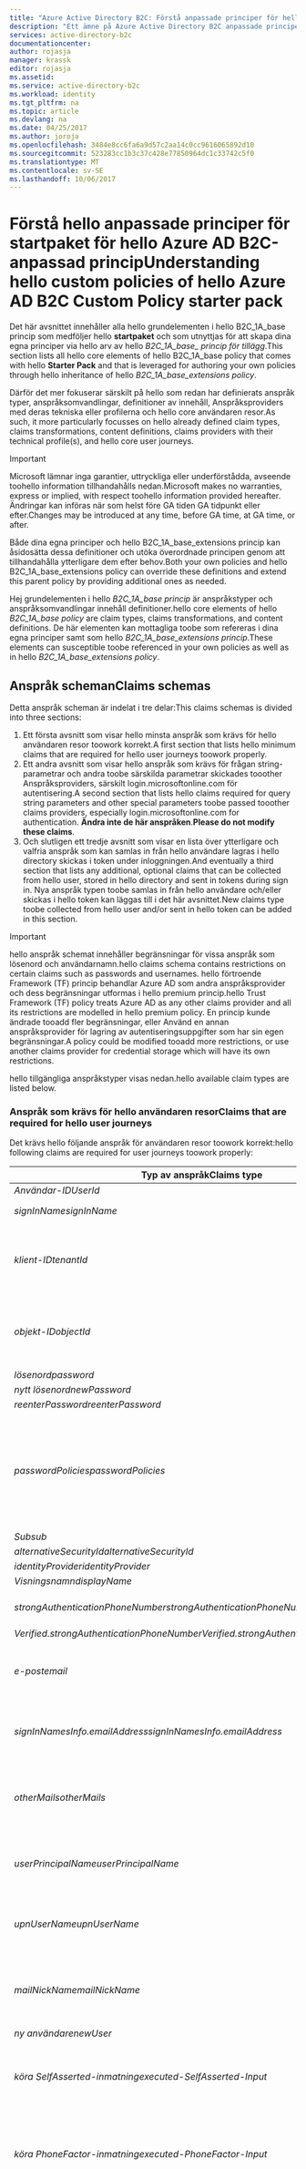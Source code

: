 ```yaml
---
title: "Azure Active Directory B2C: Förstå anpassade principer för hello startpaket | Microsoft Docs"
description: "Ett ämne på Azure Active Directory B2C anpassade principer"
services: active-directory-b2c
documentationcenter: 
author: rojasja
manager: krassk
editor: rojasja
ms.assetid: 
ms.service: active-directory-b2c
ms.workload: identity
ms.tgt_pltfrm: na
ms.topic: article
ms.devlang: na
ms.date: 04/25/2017
ms.author: joroja
ms.openlocfilehash: 3484e8cc6fa6a9d57c2aa14c0cc9616065892d10
ms.sourcegitcommit: 523283cc1b3c37c428e77850964dc1c33742c5f0
ms.translationtype: MT
ms.contentlocale: sv-SE
ms.lasthandoff: 10/06/2017
---
```

# <a name="understanding-hello-custom-policies-of-hello-azure-ad-b2c-custom-policy-starter-pack"></a><span data-ttu-id="a8f93-103">Förstå hello anpassade principer för startpaket för hello Azure AD B2C-anpassad princip</span><span class="sxs-lookup"><span data-stu-id="a8f93-103">Understanding hello custom policies of hello Azure AD B2C Custom Policy starter pack</span></span>

<span data-ttu-id="a8f93-104">Det här avsnittet innehåller alla hello grundelementen i hello B2C_1A_base princip som medföljer hello **startpaket** och som utnyttjas för att skapa dina egna principer via hello arv av hello *B2C_1A_base_ princip för tillägg*.</span><span class="sxs-lookup"><span data-stu-id="a8f93-104">This section lists all hello core elements of hello B2C_1A_base policy that comes with hello **Starter Pack** and that is leveraged for authoring your own policies through hello inheritance of hello *B2C_1A_base_extensions policy*.</span></span>

<span data-ttu-id="a8f93-105">Därför det mer fokuserar särskilt på hello som redan har definierats anspråk typer, anspråksomvandlingar, definitioner av innehåll, Anspråksproviders med deras tekniska eller profilerna och hello core användaren resor.</span><span class="sxs-lookup"><span data-stu-id="a8f93-105">As such, it more particularly focusses on hello already defined claim types, claims transformations, content definitions, claims providers with their technical profile(s), and hello core user journeys.</span></span>

> [!IMPORTANT]
> <span data-ttu-id="a8f93-106">Microsoft lämnar inga garantier, uttryckliga eller underförstådda, avseende toohello information tillhandahålls nedan.</span><span class="sxs-lookup"><span data-stu-id="a8f93-106">Microsoft makes no warranties, express or implied, with respect toohello information provided hereafter.</span></span> <span data-ttu-id="a8f93-107">Ändringar kan införas när som helst före GA tiden GA tidpunkt eller efter.</span><span class="sxs-lookup"><span data-stu-id="a8f93-107">Changes may be introduced at any time, before GA time, at GA time, or after.</span></span>

<span data-ttu-id="a8f93-108">Både dina egna principer och hello B2C_1A_base_extensions princip kan åsidosätta dessa definitioner och utöka överordnade principen genom att tillhandahålla ytterligare dem efter behov.</span><span class="sxs-lookup"><span data-stu-id="a8f93-108">Both your own policies and hello B2C_1A_base_extensions policy can override these definitions and extend this parent policy by providing additional ones as needed.</span></span>

<span data-ttu-id="a8f93-109">Hej grundelementen i hello *B2C_1A_base princip* är anspråkstyper och anspråksomvandlingar innehåll definitioner.</span><span class="sxs-lookup"><span data-stu-id="a8f93-109">hello core elements of hello *B2C_1A_base policy* are claim types, claims transformations, and content definitions.</span></span> <span data-ttu-id="a8f93-110">De här elementen kan mottagliga toobe som refereras i dina egna principer samt som hello *B2C_1A_base_extensions princip*.</span><span class="sxs-lookup"><span data-stu-id="a8f93-110">These elements can susceptible toobe referenced in your own policies as well as in hello *B2C_1A_base_extensions policy*.</span></span>

## <a name="claims-schemas"></a><span data-ttu-id="a8f93-111">Anspråk scheman</span><span class="sxs-lookup"><span data-stu-id="a8f93-111">Claims schemas</span></span>

<span data-ttu-id="a8f93-112">Detta anspråk scheman är indelat i tre delar:</span><span class="sxs-lookup"><span data-stu-id="a8f93-112">This claims schemas is divided into three sections:</span></span>

1.  <span data-ttu-id="a8f93-113">Ett första avsnitt som visar hello minsta anspråk som krävs för hello användaren resor toowork korrekt.</span><span class="sxs-lookup"><span data-stu-id="a8f93-113">A first section that lists hello minimum claims that are required for hello user journeys toowork properly.</span></span>
2.  <span data-ttu-id="a8f93-114">Ett andra avsnitt som visar hello anspråk som krävs för frågan string-parametrar och andra toobe särskilda parametrar skickades tooother Anspråksproviders, särskilt login.microsoftonline.com för autentisering.</span><span class="sxs-lookup"><span data-stu-id="a8f93-114">A second section that lists hello claims required for query string parameters and other special parameters toobe passed tooother claims providers, especially login.microsoftonline.com for authentication.</span></span> <span data-ttu-id="a8f93-115">**Ändra inte de här anspråken**.</span><span class="sxs-lookup"><span data-stu-id="a8f93-115">**Please do not modify these claims**.</span></span>
3.  <span data-ttu-id="a8f93-116">Och slutligen ett tredje avsnitt som visar en lista över ytterligare och valfria anspråk som kan samlas in från hello användare lagras i hello directory skickas i token under inloggningen.</span><span class="sxs-lookup"><span data-stu-id="a8f93-116">And eventually a third section that lists any additional, optional claims that can be collected from hello user, stored in hello directory and sent in tokens during sign in.</span></span> <span data-ttu-id="a8f93-117">Nya anspråk typen toobe samlas in från hello användare och/eller skickas i hello token kan läggas till i det här avsnittet.</span><span class="sxs-lookup"><span data-stu-id="a8f93-117">New claims type toobe collected from hello user and/or sent in hello token can be added in this section.</span></span>

> [!IMPORTANT]
> <span data-ttu-id="a8f93-118">hello anspråk schemat innehåller begränsningar för vissa anspråk som lösenord och användarnamn.</span><span class="sxs-lookup"><span data-stu-id="a8f93-118">hello claims schema contains restrictions on certain claims such as passwords and usernames.</span></span> <span data-ttu-id="a8f93-119">hello förtroende Framework (TF) princip behandlar Azure AD som andra anspråksprovider och dess begränsningar utformas i hello premium princip.</span><span class="sxs-lookup"><span data-stu-id="a8f93-119">hello Trust Framework (TF) policy treats Azure AD as any other claims provider and all its restrictions are modelled in hello premium policy.</span></span> <span data-ttu-id="a8f93-120">En princip kunde ändrade tooadd fler begränsningar, eller Använd en annan anspråksprovider för lagring av autentiseringsuppgifter som har sin egen begränsningar.</span><span class="sxs-lookup"><span data-stu-id="a8f93-120">A policy could be modified tooadd more restrictions, or use another claims provider for credential storage which will have its own restrictions.</span></span>

<span data-ttu-id="a8f93-121">hello tillgängliga anspråkstyper visas nedan.</span><span class="sxs-lookup"><span data-stu-id="a8f93-121">hello available claim types are listed below.</span></span>

### <a name="claims-that-are-required-for-hello-user-journeys"></a><span data-ttu-id="a8f93-122">Anspråk som krävs för hello användaren resor</span><span class="sxs-lookup"><span data-stu-id="a8f93-122">Claims that are required for hello user journeys</span></span>

<span data-ttu-id="a8f93-123">Det krävs hello följande anspråk för användaren resor toowork korrekt:</span><span class="sxs-lookup"><span data-stu-id="a8f93-123">hello following claims are required for user journeys toowork properly:</span></span>

| <span data-ttu-id="a8f93-124">Typ av anspråk</span><span class="sxs-lookup"><span data-stu-id="a8f93-124">Claims type</span></span> | <span data-ttu-id="a8f93-125">Beskrivning</span><span class="sxs-lookup"><span data-stu-id="a8f93-125">Description</span></span> |
|-------------|-------------|
| <span data-ttu-id="a8f93-126">*Användar-ID*</span><span class="sxs-lookup"><span data-stu-id="a8f93-126">*UserId*</span></span> | <span data-ttu-id="a8f93-127">Användarnamn</span><span class="sxs-lookup"><span data-stu-id="a8f93-127">Username</span></span> |
| <span data-ttu-id="a8f93-128">*signInName*</span><span class="sxs-lookup"><span data-stu-id="a8f93-128">*signInName*</span></span> | <span data-ttu-id="a8f93-129">Logga in namn</span><span class="sxs-lookup"><span data-stu-id="a8f93-129">Sign in name</span></span> |
| <span data-ttu-id="a8f93-130">*klient-ID*</span><span class="sxs-lookup"><span data-stu-id="a8f93-130">*tenantId*</span></span> | <span data-ttu-id="a8f93-131">Klient ID-Numret för hello användarobjekt i Azure AD B2C Premium</span><span class="sxs-lookup"><span data-stu-id="a8f93-131">Tenant identifier (ID) of hello user object in Azure AD B2C Premium</span></span> |
| <span data-ttu-id="a8f93-132">*objekt-ID*</span><span class="sxs-lookup"><span data-stu-id="a8f93-132">*objectId*</span></span> | <span data-ttu-id="a8f93-133">Objekt-ID (ID) hello användarobjektet i Azure AD B2C Premium</span><span class="sxs-lookup"><span data-stu-id="a8f93-133">Object identifier (ID) of hello user object in Azure AD B2C Premium</span></span> |
| <span data-ttu-id="a8f93-134">*lösenord*</span><span class="sxs-lookup"><span data-stu-id="a8f93-134">*password*</span></span> | <span data-ttu-id="a8f93-135">Lösenord</span><span class="sxs-lookup"><span data-stu-id="a8f93-135">Password</span></span> |
| <span data-ttu-id="a8f93-136">*nytt lösenord*</span><span class="sxs-lookup"><span data-stu-id="a8f93-136">*newPassword*</span></span> | |
| <span data-ttu-id="a8f93-137">*reenterPassword*</span><span class="sxs-lookup"><span data-stu-id="a8f93-137">*reenterPassword*</span></span> | |
| <span data-ttu-id="a8f93-138">*passwordPolicies*</span><span class="sxs-lookup"><span data-stu-id="a8f93-138">*passwordPolicies*</span></span> | <span data-ttu-id="a8f93-139">Lösenordsprinciper som används av Azure AD B2C Premium toodetermine lösenordssäkerhet, upphör att gälla, osv.</span><span class="sxs-lookup"><span data-stu-id="a8f93-139">Password policies used by Azure AD B2C Premium toodetermine password strength, expiry, etc.</span></span> |
| <span data-ttu-id="a8f93-140">*Sub*</span><span class="sxs-lookup"><span data-stu-id="a8f93-140">*sub*</span></span> | |
| <span data-ttu-id="a8f93-141">*alternativeSecurityId*</span><span class="sxs-lookup"><span data-stu-id="a8f93-141">*alternativeSecurityId*</span></span> | |
| <span data-ttu-id="a8f93-142">*identityProvider*</span><span class="sxs-lookup"><span data-stu-id="a8f93-142">*identityProvider*</span></span> | |
| <span data-ttu-id="a8f93-143">*Visningsnamn*</span><span class="sxs-lookup"><span data-stu-id="a8f93-143">*displayName*</span></span> | |
| <span data-ttu-id="a8f93-144">*strongAuthenticationPhoneNumber*</span><span class="sxs-lookup"><span data-stu-id="a8f93-144">*strongAuthenticationPhoneNumber*</span></span> | <span data-ttu-id="a8f93-145">Användarens telefonnummer</span><span class="sxs-lookup"><span data-stu-id="a8f93-145">User's telephone number</span></span> |
| <span data-ttu-id="a8f93-146">*Verified.strongAuthenticationPhoneNumber*</span><span class="sxs-lookup"><span data-stu-id="a8f93-146">*Verified.strongAuthenticationPhoneNumber*</span></span> | |
| <span data-ttu-id="a8f93-147">*e-post*</span><span class="sxs-lookup"><span data-stu-id="a8f93-147">*email*</span></span> | <span data-ttu-id="a8f93-148">E-postadress som kan vara används toocontact hello användare</span><span class="sxs-lookup"><span data-stu-id="a8f93-148">Email address that can be used toocontact hello user</span></span> |
| <span data-ttu-id="a8f93-149">*signInNamesInfo.emailAddress*</span><span class="sxs-lookup"><span data-stu-id="a8f93-149">*signInNamesInfo.emailAddress*</span></span> | <span data-ttu-id="a8f93-150">E-postadress som hello användare kan använda toosign i</span><span class="sxs-lookup"><span data-stu-id="a8f93-150">Email address that hello user can use toosign in</span></span> |
| <span data-ttu-id="a8f93-151">*otherMails*</span><span class="sxs-lookup"><span data-stu-id="a8f93-151">*otherMails*</span></span> | <span data-ttu-id="a8f93-152">E-postadresser som kan vara används toocontact hello användare</span><span class="sxs-lookup"><span data-stu-id="a8f93-152">Email addresses that can be used toocontact hello user</span></span> |
| <span data-ttu-id="a8f93-153">*userPrincipalName*</span><span class="sxs-lookup"><span data-stu-id="a8f93-153">*userPrincipalName*</span></span> | <span data-ttu-id="a8f93-154">Användarnamnet som lagras i hello Azure AD B2C Premium</span><span class="sxs-lookup"><span data-stu-id="a8f93-154">Username as stored in hello Azure AD B2C Premium</span></span> |
| <span data-ttu-id="a8f93-155">*upnUserName*</span><span class="sxs-lookup"><span data-stu-id="a8f93-155">*upnUserName*</span></span> | <span data-ttu-id="a8f93-156">Användarnamn för att skapa användarens huvudnamn</span><span class="sxs-lookup"><span data-stu-id="a8f93-156">Username for creating user principal name</span></span> |
| <span data-ttu-id="a8f93-157">*mailNickName*</span><span class="sxs-lookup"><span data-stu-id="a8f93-157">*mailNickName*</span></span> | <span data-ttu-id="a8f93-158">Användarens e-smeknamn som lagras i hello Azure AD B2C Premium</span><span class="sxs-lookup"><span data-stu-id="a8f93-158">User's mail nick name as stored in hello Azure AD B2C Premium</span></span> |
| <span data-ttu-id="a8f93-159">*ny användare*</span><span class="sxs-lookup"><span data-stu-id="a8f93-159">*newUser*</span></span> | |
| <span data-ttu-id="a8f93-160">*köra SelfAsserted-inmatning*</span><span class="sxs-lookup"><span data-stu-id="a8f93-160">*executed-SelfAsserted-Input*</span></span> | <span data-ttu-id="a8f93-161">Anspråk som anger om attribut samlades in från hello användare</span><span class="sxs-lookup"><span data-stu-id="a8f93-161">Claim that specifies whether attributes were collected from hello user</span></span> |
| <span data-ttu-id="a8f93-162">*köra PhoneFactor-inmatning*</span><span class="sxs-lookup"><span data-stu-id="a8f93-162">*executed-PhoneFactor-Input*</span></span> | <span data-ttu-id="a8f93-163">Anspråk som anger om ett nytt telefonnummer samlats in från hello användare</span><span class="sxs-lookup"><span data-stu-id="a8f93-163">Claim that specifies whether a new phone number was collected from hello user</span></span> |
| <span data-ttu-id="a8f93-164">*authenticationSource*</span><span class="sxs-lookup"><span data-stu-id="a8f93-164">*authenticationSource*</span></span> | <span data-ttu-id="a8f93-165">Anger om hello användaren autentiserades på sociala identitetsleverantör, login.microsoftonline.com eller lokalt konto</span><span class="sxs-lookup"><span data-stu-id="a8f93-165">Specifies whether hello user was authenticated at Social Identity Provider, login.microsoftonline.com, or local account</span></span> |

### <a name="claims-required-for-query-string-parameters-and-other-special-parameters"></a><span data-ttu-id="a8f93-166">Anspråk som krävs för frågan string-parametrar och andra särskilda parametrar</span><span class="sxs-lookup"><span data-stu-id="a8f93-166">Claims required for query string parameters and other special parameters</span></span>

<span data-ttu-id="a8f93-167">hello är följande anspråk obligatoriska toopass på särskilda parametrar (inklusive vissa frågeparametrar sträng) tooother Anspråksproviders:</span><span class="sxs-lookup"><span data-stu-id="a8f93-167">hello following claims are required toopass on special parameters (including some query string parameters) tooother claims providers:</span></span>

| <span data-ttu-id="a8f93-168">Typ av anspråk</span><span class="sxs-lookup"><span data-stu-id="a8f93-168">Claims type</span></span> | <span data-ttu-id="a8f93-169">Beskrivning</span><span class="sxs-lookup"><span data-stu-id="a8f93-169">Description</span></span> |
|-------------|-------------|
| <span data-ttu-id="a8f93-170">*nux*</span><span class="sxs-lookup"><span data-stu-id="a8f93-170">*nux*</span></span> | <span data-ttu-id="a8f93-171">Särskilda parameter som skickades för lokalt konto autentisering toologin.microsoftonline.com</span><span class="sxs-lookup"><span data-stu-id="a8f93-171">Special parameter passed for local account authentication toologin.microsoftonline.com</span></span> |
| <span data-ttu-id="a8f93-172">*NCA*</span><span class="sxs-lookup"><span data-stu-id="a8f93-172">*nca*</span></span> | <span data-ttu-id="a8f93-173">Särskilda parameter som skickades för lokalt konto autentisering toologin.microsoftonline.com</span><span class="sxs-lookup"><span data-stu-id="a8f93-173">Special parameter passed for local account authentication toologin.microsoftonline.com</span></span> |
| <span data-ttu-id="a8f93-174">*kommandotolk*</span><span class="sxs-lookup"><span data-stu-id="a8f93-174">*prompt*</span></span> | <span data-ttu-id="a8f93-175">Särskilda parameter som skickades för lokalt konto autentisering toologin.microsoftonline.com</span><span class="sxs-lookup"><span data-stu-id="a8f93-175">Special parameter passed for local account authentication toologin.microsoftonline.com</span></span> |
| <span data-ttu-id="a8f93-176">*mkt*</span><span class="sxs-lookup"><span data-stu-id="a8f93-176">*mkt*</span></span> | <span data-ttu-id="a8f93-177">Särskilda parameter som skickades för lokalt konto autentisering toologin.microsoftonline.com</span><span class="sxs-lookup"><span data-stu-id="a8f93-177">Special parameter passed for local account authentication toologin.microsoftonline.com</span></span> |
| <span data-ttu-id="a8f93-178">*LC*</span><span class="sxs-lookup"><span data-stu-id="a8f93-178">*lc*</span></span> | <span data-ttu-id="a8f93-179">Särskilda parameter som skickades för lokalt konto autentisering toologin.microsoftonline.com</span><span class="sxs-lookup"><span data-stu-id="a8f93-179">Special parameter passed for local account authentication toologin.microsoftonline.com</span></span> |
| <span data-ttu-id="a8f93-180">*grant_type*</span><span class="sxs-lookup"><span data-stu-id="a8f93-180">*grant_type*</span></span> | <span data-ttu-id="a8f93-181">Särskilda parameter som skickades för lokalt konto autentisering toologin.microsoftonline.com</span><span class="sxs-lookup"><span data-stu-id="a8f93-181">Special parameter passed for local account authentication toologin.microsoftonline.com</span></span> |
| <span data-ttu-id="a8f93-182">*omfång*</span><span class="sxs-lookup"><span data-stu-id="a8f93-182">*scope*</span></span> | <span data-ttu-id="a8f93-183">Särskilda parameter som skickades för lokalt konto autentisering toologin.microsoftonline.com</span><span class="sxs-lookup"><span data-stu-id="a8f93-183">Special parameter passed for local account authentication toologin.microsoftonline.com</span></span> |
| <span data-ttu-id="a8f93-184">*client_id*</span><span class="sxs-lookup"><span data-stu-id="a8f93-184">*client_id*</span></span> | <span data-ttu-id="a8f93-185">Särskilda parameter som skickades för lokalt konto autentisering toologin.microsoftonline.com</span><span class="sxs-lookup"><span data-stu-id="a8f93-185">Special parameter passed for local account authentication toologin.microsoftonline.com</span></span> |
| <span data-ttu-id="a8f93-186">*objectIdFromSession*</span><span class="sxs-lookup"><span data-stu-id="a8f93-186">*objectIdFromSession*</span></span> | <span data-ttu-id="a8f93-187">Parametern som angetts av hello standard session management provider tooindicate som hello objekt-id har hämtats från en SSO-session</span><span class="sxs-lookup"><span data-stu-id="a8f93-187">Parameter provided by hello default session management provider tooindicate that hello object id has been retrieved from an SSO session</span></span> |
| <span data-ttu-id="a8f93-188">*isActiveMFASession*</span><span class="sxs-lookup"><span data-stu-id="a8f93-188">*isActiveMFASession*</span></span> | <span data-ttu-id="a8f93-189">Parametern som tillhandahålls av hello MFA session management tooindicate hello användaren har en aktiv session MFA</span><span class="sxs-lookup"><span data-stu-id="a8f93-189">Parameter provided by hello MFA session management tooindicate that hello user has an active MFA session</span></span> |

### <a name="additional-optional-claims-that-can-be-collected"></a><span data-ttu-id="a8f93-190">Ytterligare (valfritt) anspråk som kan samlas in</span><span class="sxs-lookup"><span data-stu-id="a8f93-190">Additional (optional) claims that can be collected</span></span>

<span data-ttu-id="a8f93-191">hello följande anspråk ytterligare anspråk som kan samlas in från hello användare lagras i hello directory, och skickas i hello-token.</span><span class="sxs-lookup"><span data-stu-id="a8f93-191">hello following claims are additional claims that can be collected from hello users, stored in hello directory, and sent in hello token.</span></span> <span data-ttu-id="a8f93-192">Enligt innan kan ytterligare anspråk läggas till toothis lista.</span><span class="sxs-lookup"><span data-stu-id="a8f93-192">As outlined before, additional claims can be added toothis list.</span></span>

| <span data-ttu-id="a8f93-193">Typ av anspråk</span><span class="sxs-lookup"><span data-stu-id="a8f93-193">Claims type</span></span> | <span data-ttu-id="a8f93-194">Beskrivning</span><span class="sxs-lookup"><span data-stu-id="a8f93-194">Description</span></span> |
|-------------|-------------|
| <span data-ttu-id="a8f93-195">*givenName*</span><span class="sxs-lookup"><span data-stu-id="a8f93-195">*givenName*</span></span> | <span data-ttu-id="a8f93-196">Användarens förnamn (även kallat Förnamn)</span><span class="sxs-lookup"><span data-stu-id="a8f93-196">User's given name (also known as first name)</span></span> |
| <span data-ttu-id="a8f93-197">*Efternamn*</span><span class="sxs-lookup"><span data-stu-id="a8f93-197">*surname*</span></span> | <span data-ttu-id="a8f93-198">Användarens efternamn (även kallat namn eller efternamn)</span><span class="sxs-lookup"><span data-stu-id="a8f93-198">User's surname (also known as family name or last name)</span></span> |
| <span data-ttu-id="a8f93-199">*Extension_picture*</span><span class="sxs-lookup"><span data-stu-id="a8f93-199">*Extension_picture*</span></span> | <span data-ttu-id="a8f93-200">Användarens bild från sociala</span><span class="sxs-lookup"><span data-stu-id="a8f93-200">User's picture from social</span></span> |

## <a name="claim-transformations"></a><span data-ttu-id="a8f93-201">Anspråksomvandlingar</span><span class="sxs-lookup"><span data-stu-id="a8f93-201">Claim transformations</span></span>

<span data-ttu-id="a8f93-202">hello tillgängliga anspråksomvandlingar visas nedan.</span><span class="sxs-lookup"><span data-stu-id="a8f93-202">hello available claim transformations are listed below.</span></span>

| <span data-ttu-id="a8f93-203">Anspråksomvandling av</span><span class="sxs-lookup"><span data-stu-id="a8f93-203">Claim transformation</span></span> | <span data-ttu-id="a8f93-204">Beskrivning</span><span class="sxs-lookup"><span data-stu-id="a8f93-204">Description</span></span> |
|----------------------|-------------|
| <span data-ttu-id="a8f93-205">*CreateOtherMailsFromEmail*</span><span class="sxs-lookup"><span data-stu-id="a8f93-205">*CreateOtherMailsFromEmail*</span></span> | |
| <span data-ttu-id="a8f93-206">*CreateRandomUPNUserName*</span><span class="sxs-lookup"><span data-stu-id="a8f93-206">*CreateRandomUPNUserName*</span></span> | |
| <span data-ttu-id="a8f93-207">*CreateUserPrincipalName*</span><span class="sxs-lookup"><span data-stu-id="a8f93-207">*CreateUserPrincipalName*</span></span> | |
| <span data-ttu-id="a8f93-208">*CreateSubjectClaimFromObjectID*</span><span class="sxs-lookup"><span data-stu-id="a8f93-208">*CreateSubjectClaimFromObjectID*</span></span> | |
| <span data-ttu-id="a8f93-209">*CreateSubjectClaimFromAlternativeSecurityId*</span><span class="sxs-lookup"><span data-stu-id="a8f93-209">*CreateSubjectClaimFromAlternativeSecurityId*</span></span> | |
| <span data-ttu-id="a8f93-210">*CreateAlternativeSecurityId*</span><span class="sxs-lookup"><span data-stu-id="a8f93-210">*CreateAlternativeSecurityId*</span></span> | |

## <a name="content-definitions"></a><span data-ttu-id="a8f93-211">Definitioner för innehåll</span><span class="sxs-lookup"><span data-stu-id="a8f93-211">Content definitions</span></span>

<span data-ttu-id="a8f93-212">Det här avsnittet beskrivs hello innehåll definitioner har redan deklarerats i hello *B2C_1A_base* princip.</span><span class="sxs-lookup"><span data-stu-id="a8f93-212">This section describes hello content definitions already declared in hello *B2C_1A_base* policy.</span></span> <span data-ttu-id="a8f93-213">Dessa definitioner av innehåll är mottagliga toobe refererar till, åsidosätts och/eller utökad som behövs i dina egna principer samt som hello *B2C_1A_base_extensions* princip.</span><span class="sxs-lookup"><span data-stu-id="a8f93-213">These content definitions are susceptible toobe referenced, overridden, and/or extended as needed in your own policies as well as in hello *B2C_1A_base_extensions* policy.</span></span>

| <span data-ttu-id="a8f93-214">Anspråksleverantör</span><span class="sxs-lookup"><span data-stu-id="a8f93-214">Claims provider</span></span> | <span data-ttu-id="a8f93-215">Beskrivning</span><span class="sxs-lookup"><span data-stu-id="a8f93-215">Description</span></span> |
|-----------------|-------------|
| <span data-ttu-id="a8f93-216">*Facebook*</span><span class="sxs-lookup"><span data-stu-id="a8f93-216">*Facebook*</span></span> | |
| <span data-ttu-id="a8f93-217">*Logga in lokalt konto*</span><span class="sxs-lookup"><span data-stu-id="a8f93-217">*Local Account SignIn*</span></span> | |
| <span data-ttu-id="a8f93-218">*PhoneFactor*</span><span class="sxs-lookup"><span data-stu-id="a8f93-218">*PhoneFactor*</span></span> | |
| <span data-ttu-id="a8f93-219">*Azure Active Directory*</span><span class="sxs-lookup"><span data-stu-id="a8f93-219">*Azure Active Directory*</span></span> | |
| <span data-ttu-id="a8f93-220">*Self vars*</span><span class="sxs-lookup"><span data-stu-id="a8f93-220">*Self Asserted*</span></span> | |
| <span data-ttu-id="a8f93-221">*Lokalt konto*</span><span class="sxs-lookup"><span data-stu-id="a8f93-221">*Local Account*</span></span> | |
| <span data-ttu-id="a8f93-222">*Sessionshantering*</span><span class="sxs-lookup"><span data-stu-id="a8f93-222">*Session Management*</span></span> | |
| <span data-ttu-id="a8f93-223">*Trustframework principmodulen*</span><span class="sxs-lookup"><span data-stu-id="a8f93-223">*Trustframework Policy Engine*</span></span> | |
| <span data-ttu-id="a8f93-224">*TechnicalProfiles*</span><span class="sxs-lookup"><span data-stu-id="a8f93-224">*TechnicalProfiles*</span></span> | |
| <span data-ttu-id="a8f93-225">*Token utfärdare*</span><span class="sxs-lookup"><span data-stu-id="a8f93-225">*Token Issuer*</span></span> | |

## <a name="technical-profiles"></a><span data-ttu-id="a8f93-226">Tekniska profiler</span><span class="sxs-lookup"><span data-stu-id="a8f93-226">Technical profiles</span></span>

<span data-ttu-id="a8f93-227">Det här avsnittet visar hello tekniska profiler har redan deklarerats per anspråksleverantör i hello *B2C_1A_base* princip.</span><span class="sxs-lookup"><span data-stu-id="a8f93-227">This section depicts hello technical profiles already declared per claim provider in hello *B2C_1A_base* policy.</span></span> <span data-ttu-id="a8f93-228">Dessa tekniska profiler är mottagliga toobe ytterligare refererar till, åsidosätts och/eller utökad som behövs i dina egna principer samt som hello *B2C_1A_base_extensions* princip.</span><span class="sxs-lookup"><span data-stu-id="a8f93-228">These technical profiles are susceptible toobe further referenced, overridden, and/or extended as needed in your own policies as well as in hello *B2C_1A_base_extensions* policy.</span></span>

### <a name="technical-profiles-for-facebook"></a><span data-ttu-id="a8f93-229">Tekniska profiler för Facebook</span><span class="sxs-lookup"><span data-stu-id="a8f93-229">Technical profiles for Facebook</span></span>

| <span data-ttu-id="a8f93-230">Tekniska profil</span><span class="sxs-lookup"><span data-stu-id="a8f93-230">Technical profile</span></span> | <span data-ttu-id="a8f93-231">Beskrivning</span><span class="sxs-lookup"><span data-stu-id="a8f93-231">Description</span></span> |
|-------------------|-------------|
| <span data-ttu-id="a8f93-232">*Facebook-OAUTH*</span><span class="sxs-lookup"><span data-stu-id="a8f93-232">*Facebook-OAUTH*</span></span> | |

### <a name="technical-profiles-for-local-account-signin"></a><span data-ttu-id="a8f93-233">Tekniska profiler för lokal inloggning för kontot</span><span class="sxs-lookup"><span data-stu-id="a8f93-233">Technical profiles for Local Account Signin</span></span>

| <span data-ttu-id="a8f93-234">Tekniska profil</span><span class="sxs-lookup"><span data-stu-id="a8f93-234">Technical profile</span></span> | <span data-ttu-id="a8f93-235">Beskrivning</span><span class="sxs-lookup"><span data-stu-id="a8f93-235">Description</span></span> |
|-------------------|-------------|
| <span data-ttu-id="a8f93-236">*Logga in utan interaktivitet*</span><span class="sxs-lookup"><span data-stu-id="a8f93-236">*Login-NonInteractive*</span></span> | |

### <a name="technical-profiles-for-phone-factor"></a><span data-ttu-id="a8f93-237">Tekniska profiler för Phonefactor</span><span class="sxs-lookup"><span data-stu-id="a8f93-237">Technical profiles for Phone Factor</span></span>

| <span data-ttu-id="a8f93-238">Tekniska profil</span><span class="sxs-lookup"><span data-stu-id="a8f93-238">Technical profile</span></span> | <span data-ttu-id="a8f93-239">Beskrivning</span><span class="sxs-lookup"><span data-stu-id="a8f93-239">Description</span></span> |
|-------------------|-------------|
| <span data-ttu-id="a8f93-240">*PhoneFactor-indata*</span><span class="sxs-lookup"><span data-stu-id="a8f93-240">*PhoneFactor-Input*</span></span> | |
| <span data-ttu-id="a8f93-241">*PhoneFactor-InputOrVerify*</span><span class="sxs-lookup"><span data-stu-id="a8f93-241">*PhoneFactor-InputOrVerify*</span></span> | |
| <span data-ttu-id="a8f93-242">*PhoneFactor-verifiera*</span><span class="sxs-lookup"><span data-stu-id="a8f93-242">*PhoneFactor-Verify*</span></span> | |

### <a name="technical-profiles-for-azure-active-directory"></a><span data-ttu-id="a8f93-243">Tekniska profiler för Azure Active Directory</span><span class="sxs-lookup"><span data-stu-id="a8f93-243">Technical profiles for Azure Active Directory</span></span>

| <span data-ttu-id="a8f93-244">Tekniska profil</span><span class="sxs-lookup"><span data-stu-id="a8f93-244">Technical profile</span></span> | <span data-ttu-id="a8f93-245">Beskrivning</span><span class="sxs-lookup"><span data-stu-id="a8f93-245">Description</span></span> |
|-------------------|-------------|
| <span data-ttu-id="a8f93-246">*AAD-gemensamma*</span><span class="sxs-lookup"><span data-stu-id="a8f93-246">*AAD-Common*</span></span> | <span data-ttu-id="a8f93-247">Tekniska profil inkluderas genom hello andra tekniska AAD-xxx-profiler</span><span class="sxs-lookup"><span data-stu-id="a8f93-247">Technical profile included by hello other AAD-xxx technical profiles</span></span> |
| <span data-ttu-id="a8f93-248">*AAD-UserWriteUsingAlternativeSecurityId*</span><span class="sxs-lookup"><span data-stu-id="a8f93-248">*AAD-UserWriteUsingAlternativeSecurityId*</span></span> | <span data-ttu-id="a8f93-249">Tekniska profil för sociala inloggningar</span><span class="sxs-lookup"><span data-stu-id="a8f93-249">Technical profile for social logins</span></span> |
| <span data-ttu-id="a8f93-250">*AAD-UserReadUsingAlternativeSecurityId*</span><span class="sxs-lookup"><span data-stu-id="a8f93-250">*AAD-UserReadUsingAlternativeSecurityId*</span></span> | <span data-ttu-id="a8f93-251">Tekniska profil för sociala inloggningar</span><span class="sxs-lookup"><span data-stu-id="a8f93-251">Technical profile for social logins</span></span> |
| <span data-ttu-id="a8f93-252">*AAD-UserReadUsingAlternativeSecurityId-NoError*</span><span class="sxs-lookup"><span data-stu-id="a8f93-252">*AAD-UserReadUsingAlternativeSecurityId-NoError*</span></span> | <span data-ttu-id="a8f93-253">Tekniska profil för sociala inloggningar</span><span class="sxs-lookup"><span data-stu-id="a8f93-253">Technical profile for social logins</span></span> |
| <span data-ttu-id="a8f93-254">*AAD-UserWritePasswordUsingLogonEmail*</span><span class="sxs-lookup"><span data-stu-id="a8f93-254">*AAD-UserWritePasswordUsingLogonEmail*</span></span> | <span data-ttu-id="a8f93-255">Tekniska profil för lokala konton</span><span class="sxs-lookup"><span data-stu-id="a8f93-255">Technical profile for local accounts</span></span> |
| <span data-ttu-id="a8f93-256">*AAD-UserReadUsingEmailAddress*</span><span class="sxs-lookup"><span data-stu-id="a8f93-256">*AAD-UserReadUsingEmailAddress*</span></span> | <span data-ttu-id="a8f93-257">Tekniska profil för lokala konton</span><span class="sxs-lookup"><span data-stu-id="a8f93-257">Technical profile for local accounts</span></span> |
| <span data-ttu-id="a8f93-258">*AAD-UserWriteProfileUsingObjectId*</span><span class="sxs-lookup"><span data-stu-id="a8f93-258">*AAD-UserWriteProfileUsingObjectId*</span></span> | <span data-ttu-id="a8f93-259">Tekniska profil för att uppdatera användarpost med objekt-ID</span><span class="sxs-lookup"><span data-stu-id="a8f93-259">Technical profile for updating user record using objectId</span></span> |
| <span data-ttu-id="a8f93-260">*AAD-UserWritePhoneNumberUsingObjectId*</span><span class="sxs-lookup"><span data-stu-id="a8f93-260">*AAD-UserWritePhoneNumberUsingObjectId*</span></span> | <span data-ttu-id="a8f93-261">Tekniska profil för att uppdatera användarpost med objekt-ID</span><span class="sxs-lookup"><span data-stu-id="a8f93-261">Technical profile for updating user record using objectId</span></span> |
| <span data-ttu-id="a8f93-262">*AAD-UserWritePasswordUsingObjectId*</span><span class="sxs-lookup"><span data-stu-id="a8f93-262">*AAD-UserWritePasswordUsingObjectId*</span></span> | <span data-ttu-id="a8f93-263">Tekniska profil för att uppdatera användarpost med objekt-ID</span><span class="sxs-lookup"><span data-stu-id="a8f93-263">Technical profile for updating user record using objectId</span></span> |
| <span data-ttu-id="a8f93-264">*AAD-UserReadUsingObjectId*</span><span class="sxs-lookup"><span data-stu-id="a8f93-264">*AAD-UserReadUsingObjectId*</span></span> | <span data-ttu-id="a8f93-265">Tekniska profil är används tooread data när användaren autentiseras</span><span class="sxs-lookup"><span data-stu-id="a8f93-265">Technical profile is used tooread data after user authenticates</span></span> |

### <a name="technical-profiles-for-self-asserted"></a><span data-ttu-id="a8f93-266">Tekniska profiler för Self vars</span><span class="sxs-lookup"><span data-stu-id="a8f93-266">Technical profiles for Self Asserted</span></span>

| <span data-ttu-id="a8f93-267">Tekniska profil</span><span class="sxs-lookup"><span data-stu-id="a8f93-267">Technical profile</span></span> | <span data-ttu-id="a8f93-268">Beskrivning</span><span class="sxs-lookup"><span data-stu-id="a8f93-268">Description</span></span> |
|-------------------|-------------|
| <span data-ttu-id="a8f93-269">*SelfAsserted Social*</span><span class="sxs-lookup"><span data-stu-id="a8f93-269">*SelfAsserted-Social*</span></span> | |
| <span data-ttu-id="a8f93-270">*SelfAsserted ProfileUpdate*</span><span class="sxs-lookup"><span data-stu-id="a8f93-270">*SelfAsserted-ProfileUpdate*</span></span> | |

### <a name="technical-profiles-for-local-account"></a><span data-ttu-id="a8f93-271">Tekniska profiler för lokala konton</span><span class="sxs-lookup"><span data-stu-id="a8f93-271">Technical profiles for Local Account</span></span>

| <span data-ttu-id="a8f93-272">Tekniska profil</span><span class="sxs-lookup"><span data-stu-id="a8f93-272">Technical profile</span></span> | <span data-ttu-id="a8f93-273">Beskrivning</span><span class="sxs-lookup"><span data-stu-id="a8f93-273">Description</span></span> |
|-------------------|-------------|
| <span data-ttu-id="a8f93-274">*LocalAccountSignUpWithLogonEmail*</span><span class="sxs-lookup"><span data-stu-id="a8f93-274">*LocalAccountSignUpWithLogonEmail*</span></span> | |

### <a name="technical-profiles-for-session-management"></a><span data-ttu-id="a8f93-275">Tekniska profiler för sessionshantering</span><span class="sxs-lookup"><span data-stu-id="a8f93-275">Technical profiles for Session Management</span></span>

| <span data-ttu-id="a8f93-276">Tekniska profil</span><span class="sxs-lookup"><span data-stu-id="a8f93-276">Technical profile</span></span> | <span data-ttu-id="a8f93-277">Beskrivning</span><span class="sxs-lookup"><span data-stu-id="a8f93-277">Description</span></span> |
|-------------------|-------------|
| <span data-ttu-id="a8f93-278">*SM-Noop*</span><span class="sxs-lookup"><span data-stu-id="a8f93-278">*SM-Noop*</span></span> | |
| <span data-ttu-id="a8f93-279">*SM-AAD*</span><span class="sxs-lookup"><span data-stu-id="a8f93-279">*SM-AAD*</span></span> | |
| <span data-ttu-id="a8f93-280">*SM-SocialSignup*</span><span class="sxs-lookup"><span data-stu-id="a8f93-280">*SM-SocialSignup*</span></span> | <span data-ttu-id="a8f93-281">Profilnamnet som används toodisambiguate AAD session mellan logga in och logga in</span><span class="sxs-lookup"><span data-stu-id="a8f93-281">Profile name is being used toodisambiguate AAD session between sign up and sign in</span></span> |
| <span data-ttu-id="a8f93-282">*SM-SocialLogin*</span><span class="sxs-lookup"><span data-stu-id="a8f93-282">*SM-SocialLogin*</span></span> | |
| <span data-ttu-id="a8f93-283">*SM-MFA*</span><span class="sxs-lookup"><span data-stu-id="a8f93-283">*SM-MFA*</span></span> | |

### <a name="technical-profiles-for-trustframework-policy-engine-technicalprofiles"></a><span data-ttu-id="a8f93-284">Tekniska profiler för Trustframework princip motorn TechnicalProfiles</span><span class="sxs-lookup"><span data-stu-id="a8f93-284">Technical profiles for Trustframework Policy Engine TechnicalProfiles</span></span>

<span data-ttu-id="a8f93-285">För närvarande inga tekniska profiler definieras för hello **Trustframework princip motorn TechnicalProfiles** anspråksleverantör.</span><span class="sxs-lookup"><span data-stu-id="a8f93-285">Currently, no technical profiles are defined for hello **Trustframework Policy Engine TechnicalProfiles** claims provider.</span></span>

### <a name="technical-profiles-for-token-issuer"></a><span data-ttu-id="a8f93-286">Tekniska profiler för tokenutfärdare</span><span class="sxs-lookup"><span data-stu-id="a8f93-286">Technical profiles for Token Issuer</span></span>

| <span data-ttu-id="a8f93-287">Tekniska profil</span><span class="sxs-lookup"><span data-stu-id="a8f93-287">Technical profile</span></span> | <span data-ttu-id="a8f93-288">Beskrivning</span><span class="sxs-lookup"><span data-stu-id="a8f93-288">Description</span></span> |
|-------------------|-------------|
| <span data-ttu-id="a8f93-289">*JwtIssuer*</span><span class="sxs-lookup"><span data-stu-id="a8f93-289">*JwtIssuer*</span></span> | |

## <a name="user-journeys"></a><span data-ttu-id="a8f93-290">Användaren resor</span><span class="sxs-lookup"><span data-stu-id="a8f93-290">User journeys</span></span>

<span data-ttu-id="a8f93-291">Det här avsnittet visar hello användaren resor redan deklarerats i hello *B2C_1A_base* princip.</span><span class="sxs-lookup"><span data-stu-id="a8f93-291">This section depicts hello user journeys already declared in hello *B2C_1A_base* policy.</span></span> <span data-ttu-id="a8f93-292">Dessa användare resor är mottagliga toobe ytterligare refererar till, åsidosätts och/eller utökad som behövs i dina egna principer samt som hello *B2C_1A_base_extensions* princip.</span><span class="sxs-lookup"><span data-stu-id="a8f93-292">These user journeys are susceptible toobe further referenced, overridden, and/or extended as needed in your own policies as well as in hello *B2C_1A_base_extensions* policy.</span></span>

| <span data-ttu-id="a8f93-293">Användaren resa</span><span class="sxs-lookup"><span data-stu-id="a8f93-293">User journey</span></span> | <span data-ttu-id="a8f93-294">Beskrivning</span><span class="sxs-lookup"><span data-stu-id="a8f93-294">Description</span></span> |
|--------------|-------------|
| <span data-ttu-id="a8f93-295">*Registreringen*</span><span class="sxs-lookup"><span data-stu-id="a8f93-295">*SignUp*</span></span> | |
| <span data-ttu-id="a8f93-296">*Logga in*</span><span class="sxs-lookup"><span data-stu-id="a8f93-296">*SignIn*</span></span> | |
| <span data-ttu-id="a8f93-297">*SignUpOrSignIn*</span><span class="sxs-lookup"><span data-stu-id="a8f93-297">*SignUpOrSignIn*</span></span> | |
| <span data-ttu-id="a8f93-298">*EditProfile*</span><span class="sxs-lookup"><span data-stu-id="a8f93-298">*EditProfile*</span></span> | |
| <span data-ttu-id="a8f93-299">*PasswordReset*</span><span class="sxs-lookup"><span data-stu-id="a8f93-299">*PasswordReset*</span></span> | |
